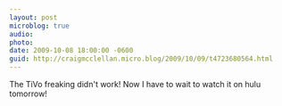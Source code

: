 ```yaml
---
layout: post
microblog: true
audio: 
photo: 
date: 2009-10-08 18:00:00 -0600
guid: http://craigmcclellan.micro.blog/2009/10/09/t4723680564.html
---
```

The TiVo freaking didn't work! Now I have to wait to watch it on hulu tomorrow!
